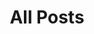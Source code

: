 ---
layout: posts
title: "All Posts"
permalink: /posts/
description: "An archive of posts."
author_profile: false
comments: false
exclude_from_search: true
adds: true
---